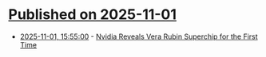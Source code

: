 # [Published on 2025-11-01](index.md)

* [2025-11-01, 15:55:00](https://soylentnews.org/article.pl?sid=25/10/31/1847233&from=rss) - [Nvidia Reveals Vera Rubin Superchip for the First Time](https://soylentnews.org/article.pl?sid=25/10/31/1847233&from=rss)
